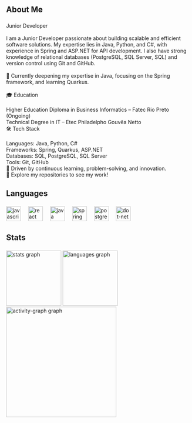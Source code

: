 <h2 align="left">About Me</h2>

###

<p align="left">Junior Developer<br><br>I am a Junior Developer passionate about building scalable and efficient software solutions. My expertise lies in Java, Python, and C#, with experience in Spring and ASP.NET for API development. I also have strong knowledge of relational databases (PostgreSQL, SQL Server, SQL) and version control using Git and GitHub.<br><br>🔹 Currently deepening my expertise in Java, focusing on the Spring framework, and learning Quarkus.<br><br>🎓 Education<br><br>Higher Education Diploma in Business Informatics – Fatec Rio Preto (Ongoing)<br>Technical Degree in IT – Etec Philadelpho Gouvêa Netto<br>🛠 Tech Stack<br><br>Languages: Java, Python, C#<br>Frameworks: Spring, Quarkus, ASP.NET<br>Databases: SQL, PostgreSQL, SQL Server<br>Tools: Git, GitHub<br>🚀 Driven by continuous learning, problem-solving, and innovation.<br>📌 Explore my repositories to see my work!</p>

###

<h2 align="left">Languages</h2>

###

<div align="left">
  <img src="https://cdn.jsdelivr.net/gh/devicons/devicon/icons/javascript/javascript-original.svg" height="40" alt="javascript logo"  />
  <img width="12" />
  <img src="https://cdn.jsdelivr.net/gh/devicons/devicon/icons/react/react-original.svg" height="40" alt="react logo"  />
  <img width="12" />
  <img src="https://cdn.jsdelivr.net/gh/devicons/devicon/icons/java/java-original.svg" height="40" alt="java logo"  />
  <img width="12" />
  <img src="https://cdn.jsdelivr.net/gh/devicons/devicon/icons/spring/spring-original.svg" height="40" alt="spring logo"  />
  <img width="12" />
  <img src="https://cdn.simpleicons.org/postgresql/4169E1" height="40" alt="postgresql logo"  />
  <img width="12" />
  <img src="https://cdn.simpleicons.org/dotnet/512BD4" height="40" alt="dot-net logo"  />
</div>

###

<h2 align="left">Stats</h2>

###

<div align="left">
  <img src="https://github-readme-stats.vercel.app/api?username=Erickkamii&hide_title=false&hide_rank=false&show_icons=true&include_all_commits=true&count_private=true&disable_animations=false&theme=dark&locale=en&hide_border=true&order=1" height="150" alt="stats graph"  />
  <img src="https://github-readme-stats.vercel.app/api/top-langs?username=Erickkamii&locale=en&hide_title=false&layout=compact&card_width=320&langs_count=5&theme=dark&hide_border=true&order=2" height="150" alt="languages graph"  />
  <img src="https://github-readme-activity-graph.vercel.app/graph?username=Erickkamii&radius=16&theme=github-dark&area=true&order=5" height="300" alt="activity-graph graph"  />
</div>

###
